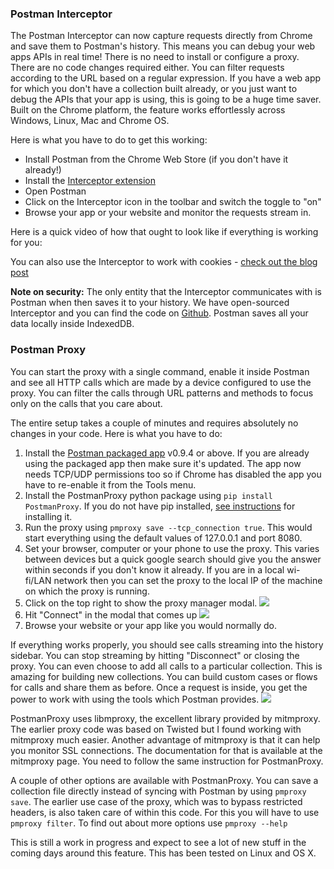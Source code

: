 ### Postman Interceptor

The Postman Interceptor can now capture requests directly from Chrome and save them to Postman's history. This means you can debug your web apps APIs in real time!
There is no need to install or configure a proxy. There are no code changes required either. You can filter requests according to the URL based on a regular expression.
If you have a web app for which you don't have a collection built already, or you just want to debug the APIs that your app is using, this is going to be a huge time saver.
Built on the Chrome platform, the feature works effortlessly across Windows, Linux, Mac and Chrome OS.

Here is what you have to do to get this working:

* Install Postman from the Chrome Web Store (if you don't have it already!)
* Install the [Interceptor extension][0]
* Open Postman
* Click on the Interceptor icon in the toolbar and switch the toggle to "on"
* Browse your app or your website and monitor the requests stream in.

Here is a quick video of how that ought to look like if everything is working for you:

You can also use the Interceptor to work with cookies - [check out the blog post][1]

**Note on security:** The only entity that the Interceptor communicates with is Postman when then saves it to your history. We have open-sourced Interceptor and you can find the code on [Github][2]. Postman saves all your data locally inside IndexedDB.

### Postman Proxy

You can start the proxy with a single command, enable it inside Postman and see all HTTP calls which are made by a device configured to use the proxy. You can filter the calls through URL patterns and methods to focus only on the calls that you care about.

The entire setup takes a couple of minutes and requires absolutely no changes in your code. Here is what you have to do:

1. Install the [Postman packaged app][3] v0.9.4 or above. If you are already using the packaged app then make sure it's updated. The app now needs TCP/UDP permissions too so if Chrome has disabled the app you have to re-enable it from the Tools menu.
2. Install the PostmanProxy python package using `pip install PostmanProxy`. If you do not have pip installed, [see instructions][4] for installing it.
3. Run the proxy using `pmproxy save --tcp_connection true`. This would start everything using the default values of 127.0.0.1 and port 8080\.
4. Set your browser, computer or your phone to use the proxy. This varies between devices but a quick google search should give you the answer within seconds if you don't know it already. If you are in a local wi-fi/LAN network then you can set the proxy to the local IP of the machine on which the proxy is running.
5. Click on the top right to show the proxy manager modal.
[![](https://www.getpostman.com/img/v1/docs/source/proxy-1.png)
][5]
6. Hit "Connect" in the modal that comes up
[![](https://www.getpostman.com/img/v1/docs/source/proxy-2.png)
][6]
7. Browse your website or your app like you would normally do.

If everything works properly, you should see calls streaming into the history sidebar. You can stop streaming by hitting "Disconnect" or closing the proxy. You can even choose to add all calls to a particular collection. This is amazing for building new collections. You can build custom cases or flows for calls and share them as before. Once a request is inside, you get the power to work with using the tools which Postman provides.
[![](https://www.getpostman.com/img/v1/docs/source/proxy-3.png)
][7]

PostmanProxy uses libmproxy, the excellent library provided by mitmproxy. The earlier proxy code was based on Twisted but I found working with mitmproxy much easier. Another advantage of mitmproxy is that it can help you monitor SSL connections. The documentation for that is available at the mitmproxy page. You need to follow the same instruction for PostmanProxy.

A couple of other options are available with PostmanProxy. You can save a collection file directly instead of syncing with Postman by using `pmproxy save`. The earlier use case of the proxy, which was to bypass restricted headers, is also taken care of within this code. For this you will have to use `pmproxy filter`. To find out about more options use `pmproxy --help`

This is still a work in progress and expect to see a lot of new stuff in the coming days around this feature. This has been tested on Linux and OS X.


[0]: https://chrome.google.com/webstore/detail/postman-interceptor/aicmkgpgakddgnaphhhpliifpcfhicfo/support?hl=en
[1]: http://blog.getpostman.com/index.php/2014/11/28/using-the-interceptor-to-read-and-write-cookies/
[2]: https://github.com/a85/PostmanInterceptor
[3]: https://chrome.google.com/webstore/detail/postman-rest-client/fhbjgbiflinjbdggehcddcbncdddomop
[4]: http://www.pip-installer.org/en/latest/installing.html
[5]: https://www.getpostman.com/img/v1/docs/source/proxy-1.png
[6]: https://www.getpostman.com/img/v1/docs/source/proxy-2.png
[7]: https://www.getpostman.com/img/v1/docs/source/proxy-3.png
